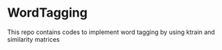 # WordTagging
This repo contains codes to implement word tagging by using ktrain and similarity matrices
